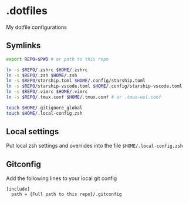 # .dotfiles
My dotfile configurations

## Symlinks

```sh
export REPO=$PWD # or path to this repo

ln -s $REPO/.zshrc $HOME/.zshrc
ln -s $REPO/.zsh $HOME/.zsh
ln -s $REPO/starship.toml $HOME/.config/starship.toml
ln -s $REPO/starship-vscode.toml $HOME/.config/starship-vscode.toml
ln -s $REPO/.vimrc $HOME/.vimrc
ln -s $REPO/.tmux.conf $HOME/.tmux.conf # or .tmux-wsl.conf

touch $HOME/.gitignore_global
touch $HOME/.local-config.zsh

```

## Local settings
Put local zsh settings and overrides into the file `$HOME/.local-config.zsh`


## Gitconfig
Add the following lines to your local git config

```
[include]
  path = {Full path to this repo}/.gitconfig
```
